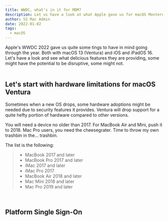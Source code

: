 ```yaml
---
title: WWDC, what's in it for MDM?
description: Let us have a look at what Apple gave us for macOS Monterey, iOS and ipadOS
author: SS Mac Admin
date: 2022-01-02
tags:
  - macOS
---
```


Apple's WWDC 2022 gave us quite some tings to have in mind going through the year. Both with macOS 13 (Ventura) and iOS and iPadOS 16. <br/>
Let's have a look and see what delicious features they are providing, some might have the potential to be disruptive, some might not. <br/><br/>




## Let's start with hardware limitations for macOS Ventura

Sometimes when a new OS drops, some hardware adoptions might be needed due to security features it provides. Ventura will drop support for a quite hefty portion of hardware compared to other versions.

You will need a device no older than 2017. For MacBook Air and Mini, push it to 2018. Mac Pro users, you need the cheesegrater. Time to throw my own trashbin in the... trashbin.

The list is the following: 
>
> - MacBook 2017 and later<br/>
> - MacBook Pro 2017 and later<br/>
> - iMac 2017 and later<br/>
> - iMac Pro 2017<br/>
> - MacBook Air 2018 and later<br/>
> - Mac Mini 2018 and later<br/>
> - Mac Pro 2019 and later<br/>

<br/>

## Platform Single Sign-On
